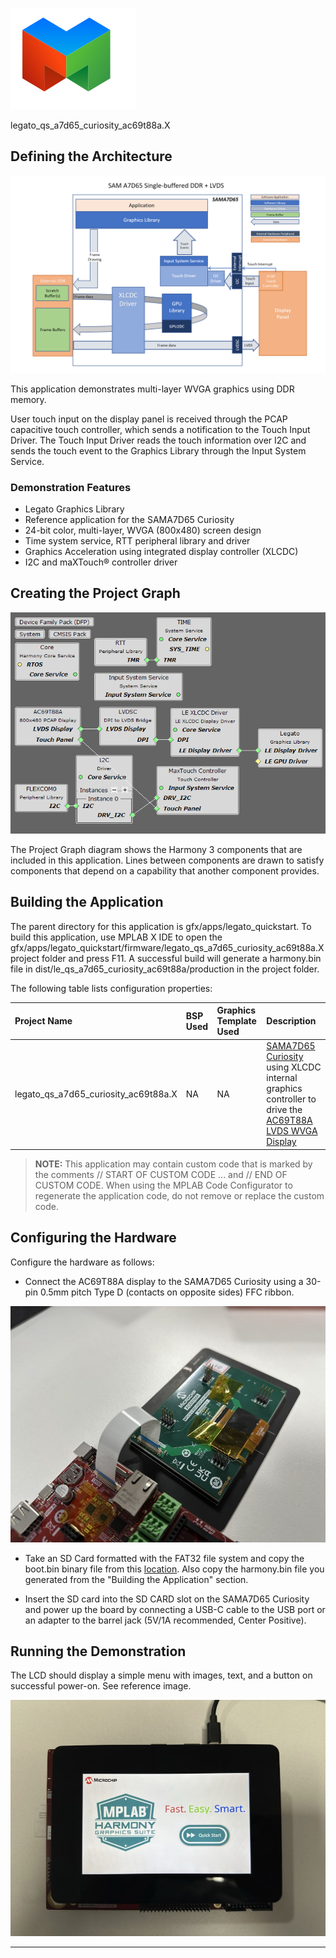 
![](../../../../images/mgs.svg)

legato_qs_a7d65_curiosity_ac69t88a.X

Defining the Architecture
-------------------------

![](../../../../images/lvds_arch.png)

This application demonstrates multi-layer WVGA graphics using DDR memory.

User touch input on the display panel is received through the PCAP capacitive touch controller, which sends a notification to the Touch Input Driver. The Touch Input Driver reads the touch information over I2C and sends the touch event to the Graphics Library through the Input System Service.

### Demonstration Features

-   Legato Graphics Library
-   Reference application for the SAMA7D65 Curiosity
-   24-bit color, multi-layer, WVGA (800x480) screen design
-   Time system service, RTT peripheral library and driver
-   Graphics Acceleration using integrated display controller (XLCDC)
-   I2C and maXTouch® controller driver

Creating the Project Graph
--------------------------

![](../../../../images/ac69t88a_graph.png)

The Project Graph diagram shows the Harmony 3 components that are included in this application. Lines between components are drawn to satisfy components that depend on a capability that another component provides.

Building the Application
------------------------

The parent directory for this application is gfx/apps/legato\_quickstart. To build this application, use MPLAB X IDE to open the gfx/apps/legato\_quickstart/firmware/legato\_qs\_a7d65\_curiosity\_ac69t88a.X project folder and press F11.
A successful build will generate a harmony.bin file in dist/le\_qs\_a7d65\_curiosity\_ac69t88a/production in the project folder.

The following table lists configuration properties:

|Project Name|BSP Used|Graphics Template Used|Description|
|:-----------|:-------|:---------------------|:----------|
|legato\_qs\_a7d65\_curiosity\_ac69t88a.X|NA|NA|[SAMA7D65 Curiosity](https://www.microchipdirect.com/dev-tools/EV40F82A?allDevTools=true) using XLCDC internal graphics controller to drive the [AC69T88A LVDS WVGA Display](https://www.microchipdirect.com/dev-tools/AC69T88A?allDevTools=true) |

> **NOTE:** This application may contain custom code that is marked by the comments // START OF CUSTOM CODE ... and // END OF CUSTOM CODE. When using the MPLAB Code Configurator to regenerate the application code, do not remove or replace the custom code.


Configuring the Hardware
------------------------

Configure the hardware as follows:
-   Connect the AC69T88A display to the SAMA7D65 Curiosity using a 30-pin 0.5mm pitch Type D (contacts on opposite sides) FFC ribbon.

![](../../../../images/a7d65_ac69t88a_conn.jfif)

-	Take an SD Card formatted with the FAT32 file system and copy the boot.bin binary file from this [location](./binaries/boot.bin). Also copy the harmony.bin file you generated from the "Building the Application" section.

-   Insert the SD card into the SD CARD slot on the SAMA7D65 Curiosity and power up the board by connecting a USB-C cable to the USB port or an adapter to the barrel jack (5V/1A recommended, Center Positive).

Running the Demonstration
-------------------------
The LCD should display a simple menu with images, text, and a button on successful power-on. See reference image.

![](../../../../images/a7d65_ac69t88a_qs.jfif)

* * * * *
